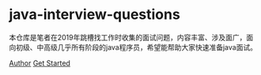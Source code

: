 # java-interview-questions

本仓库是笔者在2019年跳槽找工作时收集的面试问题，内容丰富、涉及面广，面向初级、中高级几乎所有阶段的java程序员，希望能帮助大家快速准备java面试。

[Author](https://github.com/zeanzai)
[Get Started](#java突击面试问题大全)
